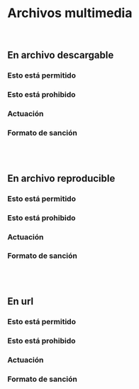 # Archivos multimedia

<br>

## En archivo descargable

### Esto está permitido

### Esto está prohibido

### Actuación

### Formato de sanción

<br><br>

## En archivo reproducible

### Esto está permitido

### Esto está prohibido

### Actuación

### Formato de sanción

<br><br>

## En url

### Esto está permitido

### Esto está prohibido

### Actuación

### Formato de sanción